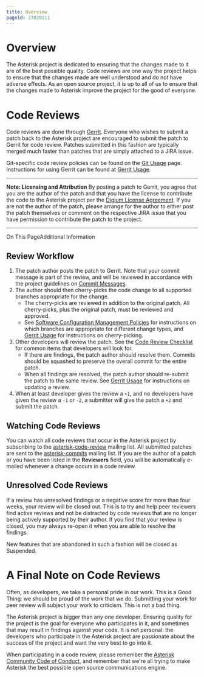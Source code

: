```yaml
---
title: Overview
pageid: 27820111
---
```


Overview
========

The Asterisk project is dedicated to ensuring that the changes made to it are of the best possible quality. Code reviews are one way the project helps to ensure that the changes made are well understood and do not have adverse effects. As an open source project, it is up to all of us to ensure that the changes made to Asterisk improve the project for the good of everyone.

Code Reviews
============

Code reviews are done through [Gerrit](https://gerrit.asterisk.org). Everyone who wishes to submit a patch back to the Asterisk project are encouraged to submit the patch to Gerrit for code review. Patches submitted in this fashion are typically merged much faster than patches that are simply attached to a JIRA issue.

Git-specific code review policies can be found on the [Git Usage](/Git-Usage) page. Instructions for using Gerrit can be found at [Gerrit Usage](/Gerrit-Usage).




---

**Note: Licensing and Attribution** By posting a patch to Gerrit, you agree that you are the author of the patch and that you have the license to contribute the code to the Asterisk project per the [Digium License Agreement](/Digium-License-Agreement). If you are not the author of the patch, please arrange for the author to either post the patch themselves or comment on the respective JIRA issue that you have permission to contribute the patch to the project.  



---


On This PageAdditional Information 

Review Workflow
---------------

1. The patch author posts the patch to Gerrit. Note that your commit message is part of the review, and will be reviewed in accordance with the project guidelines on [Commit Messages](/Commit-Messages).
2. The author should then cherry-picks the code change to all supported branches appropriate for the change.
	* The cherry-picks are reviewed in addition to the original patch. All cherry-picks, plus the original patch, must be reviewed and approved.
	* See [Software Configuration Management Policies](/Software-Configuration-Management-Policies) for instructions on which branches are appropriate for different change types, and [Gerrit Usage](/Gerrit-Usage) for instructions on cherry-picking.
3. Other developers will review the patch. See the [Code Review Checklist](/Code-Review-Checklist) for common items that developers will look for.
	* If there are findings, the patch author should resolve them. Commits should be squashed to preserve the overall commit for the entire patch.
	* When all findings are resolved, the patch author should re-submit the patch to the same review. See [Gerrit Usage](/Gerrit-Usage) for instructions on updating a review.
4. When at least developer gives the review a `+1`, and no developers have given the review a `-1` or `-2`, a submitter will give the patch a `+2` and submit the patch.

Watching Code Reviews
---------------------

You can watch all code reviews that occur in the Asterisk project by subscribing to the [asterisk-code-review](http://lists.digium.com) mailing list. All submitted patches are sent to the [asterisk-commits](https://lists.digium.com) mailing list. If you are the author of a patch or you have been listed in the **Reviewers** field, you will be automatically e-mailed whenever a change occurs in a code review.

Unresolved Code Reviews
-----------------------

If a review has unresolved findings or a negative score for more than four weeks, your review will be closed out. This is to try and help peer reviewers find active reviews and not be distracted by code reviews that are no longer being actively supported by their author. If you find that your review is closed, you may always re-open it when you are able to resolve the findings.

New features that are abandoned in such a fashion will be closed as Suspended.

A Final Note on Code Reviews
============================

Often, as developers, we take a personal pride in our work. This is a Good Thing: we should be proud of the work that we do. Submitting your work for peer review will subject your work to criticism. This is not a bad thing.

The Asterisk project is bigger than any one developer. Ensuring quality for the project is the goal for everyone who participates in it, and sometimes that may result in findings against your code. It is not personal: the developers who participate in the Asterisk project are passionate about the success of the project and want the very best to go into it.

When participating in a code review, please remember the [Asterisk Community Code of Conduct](/Asterisk-Community-Code-of-Conduct), and remember that we're all trying to make Asterisk the best possible open source communications engine.

